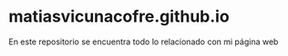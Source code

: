 # matiasvicunacofre.github.io

En este repositorio se encuentra todo lo relacionado con mi página web
